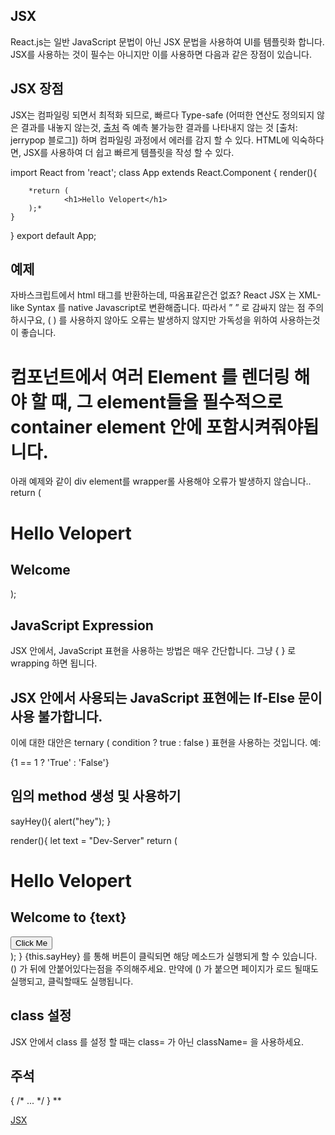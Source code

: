 ## JSX
React.js는 일반 JavaScript 문법이 아닌 JSX 문법을 사용하여 UI를 템플릿화 합니다.
JSX를 사용하는 것이 필수는 아니지만 이를 사용하면 다음과 같은 장점이 있습니다.

## JSX 장점
JSX는 컴파일링 되면서 최적화 되므로, 빠르다
Type-safe (어떠한 연산도 정의되지 않은 결과를 내놓지 않는것, [출처](http://blog.naver.com/jerrypop/40117130140)
즉 예측 불가능한 결과를 나타내지 않는 것 [출처: jerrypop 블로그]) 하며 컴파일링 과정에서 에러를 감지 할 수 있다.
HTML에 익숙하다면, JSX를 사용하여 더 쉽고 빠르게 템플릿을 작성 할 수 있다.

import React from 'react';
class App extends React.Component {
    render(){

        *return (
                <h1>Hello Velopert</h1>
        );*
    }
}
export default App;

## 예제
자바스크립트에서 html 태그를 반환하는데, 따옴표같은건 없죠?
React JSX 는 XML-like Syntax 를 native Javascript로 변환해줍니다.
따라서 ” ” 로 감싸지 않는 점 주의하시구요,
( ) 를 사용하지 않아도 오류는 발생하지 않지만 가독성을 위하여 사용하는것이 좋습니다.

# 컴포넌트에서 여러 Element 를 렌더링 해야 할 때, 그 element들을 필수적으로 container element 안에 포함시켜줘야됩니다.
아래 예제와 같이 div element를 wrapper롤 사용해야 오류가 발생하지 않습니다..
        return  (
            <div>
                <h1> Hello Velopert </h1>
                <h2> Welcome </h2>
            </div>
        );
## JavaScript Expression
JSX 안에서, JavaScript 표현을 사용하는 방법은 매우 간단합니다. 그냥 { } 로 wrapping 하면 됩니다.

## JSX 안에서 사용되는 JavaScript 표현에는 If-Else 문이 사용 불가합니다.
이에 대한 대안은 ternary ( condition ? true : false ) 표현을 사용하는 것입니다.
예:  <p>{1 == 1 ? 'True' : 'False'}</p>

## 임의 method 생성 및 사용하기
sayHey(){
   alert("hey");
}

render(){
    let text = "Dev-Server"
    return  (
        <div>
            <h1> Hello Velopert </h1>
            <h2> Welcome to {text}</h2>
            *<button onClick={this.sayHey}>Click Me</button>*
        </div>
    );
}
{this.sayHey} 를 통해 버튼이 클릭되면 해당 메소드가 실행되게 할 수 있습니다.
() 가 뒤에 안붙어있다는점을 주의해주세요.
만약에 () 가 붙으면 페이지가 로드 될때도 실행되고, 클릭할때도 실행됩니다.

## class 설정
JSX 안에서 class 를 설정 할 때는 class= 가 아닌 className= 을 사용하세요.

## 주석
{  /* ... */  } **

[JSX](https://velopert.com/867)
